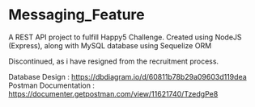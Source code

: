 # Messaging_Feature

A REST API project to fulfill Happy5 Challenge. 
Created using NodeJS (Express), along with MySQL database using Sequelize ORM

Discontinued, as i have resigned from the recruitment process.

Database Design : https://dbdiagram.io/d/60811b78b29a09603d119dea \
Postman Documentation : https://documenter.getpostman.com/view/11621740/TzedgPe8
